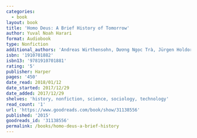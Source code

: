 ```yaml
---
categories:
  - book
layout: book
title: 'Homo Deus: A Brief History of Tomorrow'
author: Yuval Noah Harari
format: Audiobook
type: Nonfiction
additional_authors: 'Andreas Wirthensohn, Dương Ngọc Trà, Jürgen Holdorf'
isbn: '1910701882'
isbn13: '9781910701881'
rating: '5'
publisher: Harper
pages: '450'
date_read: 2018/01/12
date_started: 2017/12/29
date_added: 2017/12/29
shelves: 'history, nonfiction, science, sociology, technology'
read_count: '1'
url: 'https://www.goodreads.com/book/show/31138556'
published: '2015'
goodreads_id: '31138556'
permalink: /books/homo-deus-a-brief-history
---
```



